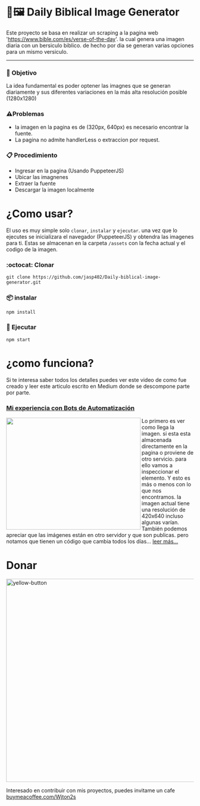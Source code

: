# 📖🖼️ Daily Biblical Image Generator

Este proyecto se basa en realizar un scraping a la pagina web 'https://www.bible.com/es/verse-of-the-day'.
la cual genera una imagen diaria con un bersiculo biblico. de hecho por dia se generan varias opciones para un mismo versiculo.

---

### 🎯  Objetivo
La idea fundamental es poder optener las imagnes que se generan diariamente y sus diferentes variaciones en la más alta resolución posible (1280x1280) 

### ⚠️Problemas
- la imagen en la pagina es de (320px, 640px) es necesario encontrar la fuente.
- La pagina no admite handlerLess o extraccion por request.

### 📋 Procedimiento
- Ingresar en la pagina (Usando PuppeteerJS)
- Ubicar las imagnenes
- Extraer la fuente
- Descargar la imagen localmente

# ¿Como usar?
El uso es muy simple solo `clonar`, `instalar` y `ejecutar`. una vez que lo ejecutes se inicializara el navegador (PuppeteerJS) y obtendra las imagenes para ti. 
Estas se almacenan en la carpeta `/assets` con la fecha actual y el codigo de la imagen.

### :octocat:  Clonar
`git clone https://github.com/jasp402/Daily-biblical-image-generator.git`

### 📦 instalar
 `npm install`
 
### :rocket: Ejecutar
`npm start`

# ¿como funciona?
Si te interesa saber todos los detalles puedes ver este video de como fue creado 
y leer este articulo escrito en Medium donde se descompone parte por parte. 

### [Mi experiencia con Bots de Automatización](https://medium.com/@jasp402/mi-experiencia-con-bots-de-automatizaci%C3%B3n-e6a4fa24fe9f)
<img align="left" width="361" height="300" src="https://user-images.githubusercontent.com/8978470/116012319-75612680-a5ef-11eb-84cb-79eea5ebfa04.png">

Lo primero es ver como llega la imagen. si esta esta almacenada directamente en la pagina o proviene de otro servicio. para ello vamos a inspeccionar el elemento. Y esto es más o menos con lo que nos encontramos. la imagen actual tiene una resolución de 420x640 incluso algunas varían. También podemos apreciar que las imágenes están en otro servidor y que son publicas. pero notamos que tienen un código que cambia todos los días…
[leer más...](https://medium.com/@jasp402/scraping-a-https-www-bible-com-d702b380c84e)



# Donar
<img width="545" alt="yellow-button" src="https://user-images.githubusercontent.com/8978470/116011951-2ca86e00-a5ed-11eb-8ed3-34771ed33145.png">

Interesado en contribuir con mis proyectos, puedes invitame un cafe <br>
[buymeacoffee.com/Wjton2s](buymeacoffee.com/Wjton2s)
